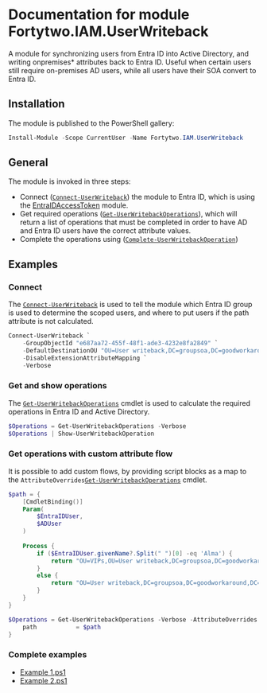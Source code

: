 # Documentation for module Fortytwo.IAM.UserWriteback

A module for synchronizing users from Entra ID into Active Directory, and writing onpremises* attributes back to Entra ID. Useful when certain users still require on-premises AD users, while all users have their SOA convert to Entra ID. 

## Installation

The module is published to the PowerShell gallery:

```PowerShell
Install-Module -Scope CurrentUser -Name Fortytwo.IAM.UserWriteback
```

## General

The module is invoked in three steps:

- Connect ([```Connect-UserWriteback```](Documentation.md#connect-userwriteback)) the module to Entra ID, which is using the [EntraIDAccessToken](https://www.powershellgallery.com/packages/EntraIDAccessToken) module.
- Get required operations ([```Get-UserWritebackOperations```](Documentation.md#get-userwritebackoperations)), which will return a list of operations that must be completed in order to have AD and Entra ID users have the correct attribute values.
- Complete the operations using ([```Complete-UserWritebackOperation```](Documentation.md#complete-userwritebackoperation))

## Examples

### Connect

The [```Connect-UserWriteback```](Documentation.md#connect-userwriteback) is used to tell the module which Entra ID group is used to determine the scoped users, and where to put users if the path attribute is not calculated.

```PowerShell
Connect-UserWriteback `
    -GroupObjectId "e687aa72-455f-48f1-ade3-4232e8fa2849" `
    -DefaultDestinationOU "OU=User writeback,DC=groupsoa,DC=goodworkaround,DC=com" `
    -DisableExtensionAttributeMapping `
    -Verbose
```

### Get and show operations

The [```Get-UserWritebackOperations```](Documentation.md#get-userwritebackoperations) cmdlet is used to calculate the required operations in Entra ID and Active Directory.

```PowerShell
$Operations = Get-UserWritebackOperations -Verbose
$Operations | Show-UserWritebackOperation
```

### Get operations with custom attribute flow

It is possible to add custom flows, by providing script blocks as a map to the ```AttributeOverrides```[```Get-UserWritebackOperations```](Documentation.md#get-userwritebackoperations) cmdlet.

```PowerShell
$path = {
    [CmdletBinding()]
    Param(
        $EntraIDUser, 
        $ADUser
    ) 
    
    Process {
        if ($EntraIDUser.givenName?.Split(" ")[0] -eq 'Alma') {
            return "OU=VIPs,OU=User writeback,DC=groupsoa,DC=goodworkaround,DC=com"
        }
        else {
            return "OU=User writeback,DC=groupsoa,DC=goodworkaround,DC=com"
        }
    } 
}

$Operations = Get-UserWritebackOperations -Verbose -AttributeOverrides @{
    path           = $path
}
```

### Complete examples

- [Example 1.ps1](Example%201.ps1)
- [Example 2.ps1](Example%202.ps1)